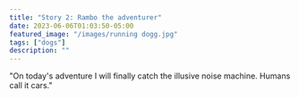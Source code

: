 ```yaml
---
title: "Story 2: Rambo the adventurer"
date: 2023-06-06T01:03:50-05:00
featured_image: "/images/running dogg.jpg"
tags: ["dogs"]
description: ""
---
```


"On today's adventure I will finally catch the illusive noise machine. Humans call it cars."